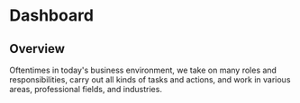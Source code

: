 # Dashboard

## Overview

Oftentimes in today's business environment, we take on many roles and responsibilities, carry out all kinds of tasks and actions, and work in various areas, professional fields, and industries.  

